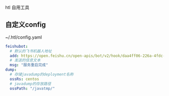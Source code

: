 htl 自用工具


## 自定义config
~/.htl/config.yaml
```yaml
feishubot:
  # 默认的飞书机器人地址
  add: https://open.feishu.cn/open-apis/bot/v2/hook/daa4ff06-226a-4fdc-8c26-2e049e618ad5
  # 发送的信息文本
  msg: "服务重启完成"
dump:
  # 存储javadump的deployment名称
  ossRs: centos
  # javadump的存放路径
  ossPath: "/javatmp/"
```